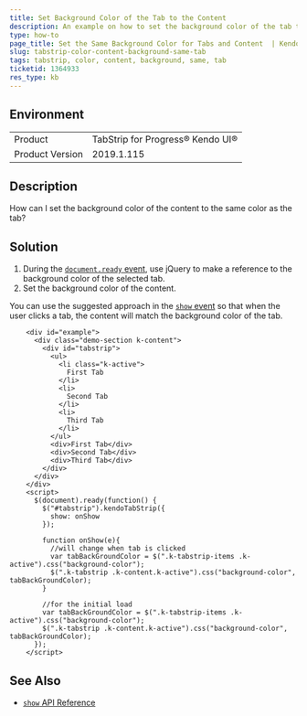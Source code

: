 ```yaml
---
title: Set Background Color of the Tab to the Content
description: An example on how to set the background color of the tab to the content.
type: how-to
page_title: Set the Same Background Color for Tabs and Content  | Kendo UI TabStrip for jQuery
slug: tabstrip-color-content-background-same-tab
tags: tabstrip, color, content, background, same, tab
ticketid: 1364933
res_type: kb
---
```


## Environment

<table>
 <tr>
  <td>Product</td>
  <td>TabStrip for Progress® Kendo UI®</td>
 </tr>
  <td>Product Version</td>
  <td>2019.1.115</td>
 </tr>
</table>

## Description

How can I set the background color of the content to the same color as the tab?

## Solution

1. During the [`document.ready` event](http://learn.jquery.com/using-jquery-core/document-ready/), use jQuery to make a reference to the background color of the selected tab.  
1. Set the background color of the content.

You can use the suggested approach in the [`show` event](https://docs.telerik.com/kendo-ui/api/javascript/ui/tabstrip/events/show) so that when the user clicks a tab, the content will match the background color of the tab.

```dojo
    <div id="example">
      <div class="demo-section k-content">
        <div id="tabstrip">
          <ul>
            <li class="k-active">
              First Tab
            </li>
            <li>
              Second Tab
            </li>
            <li>
              Third Tab
            </li>
          </ul>
          <div>First Tab</div>
          <div>Second Tab</div>
          <div>Third Tab</div>
        </div>
      </div>
    </div>
    <script>
      $(document).ready(function() {
        $("#tabstrip").kendoTabStrip({
          show: onShow
        });

        function onShow(e){
          //will change when tab is clicked
          var tabBackGroundColor = $(".k-tabstrip-items .k-active").css("background-color");
          $(".k-tabstrip .k-content.k-active").css("background-color", tabBackGroundColor);
        }

        //for the initial load
        var tabBackGroundColor = $(".k-tabstrip-items .k-active").css("background-color");
        $(".k-tabstrip .k-content.k-active").css("background-color", tabBackGroundColor);
      });
    </script>
```

## See Also

* [`show` API Reference](https://docs.telerik.com/kendo-ui/api/javascript/ui/tabstrip/events/show)
